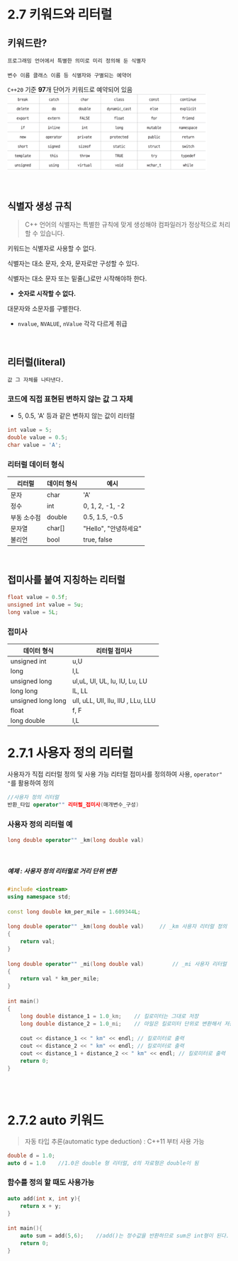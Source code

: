 # 2.7 키워드와 리터럴

## 키워드란?
```
프로그래밍 언어에서 특별한 의미로 미리 정의해 둔 식별자

변수 이름 클래스 이름 등 식별자와 구별되는 예약어
```

`C++20` 기준 **97**개 단어가 키워드로 예약되어 있음
<img width="450" alt="keyword" src="./키워드.png">

<br>

## 식별자 생성 규칙
> C++ 언어의 식별자는 특별한 규칙에 맞게 생성해야 컴파일러가 정상적으로 처리할 수 있습니다.

키워드는 식별자로 사용할 수 없다.

식별자는 대소 문자, 숫자, 문자로만 구성할 수 있다.

식별자는 대소 문자 또는 밑줄(_)로만 시작해야하 한다.
- **숫자로 시작할 수 없다.**

대문자와 소문자를 구별한다.
- `nvalue`, `NVALUE`, `nValue` 각각 다르게 취급

<br>

## 리터럴(literal)

```
값 그 자체를 나타낸다.
``` 

### 코드에 직접 표현된 변하지 않는 값 그 자체
- 5, 0.5, 'A' 등과 같은 변하지 않는 값이 리터럴

```cpp
int value = 5;
double value = 0.5;
char value = 'A';
```

### 리터럴 데이터 형식

리터럴 | 데이터 형식 | 예시
--- | --- | ----
문자 | char | 'A'
정수 | int | 0, 1, 2, -1, -2
부동 소수점 | double | 0.5, 1.5, -0.5
문자열 | char[] | "Hello", "안녕하세요"
불리언 | bool | true, false

<br>

## 접미사를 붙여 지칭하는 리터럴
```cpp
float value = 0.5f;
unsigned int value = 5u;
long value = 5L;
```

### 접미사
데이터 형식 | 리터럴 접미사
---| ---
unsigned int | u,U
long | l,L
unsigned long | ul,uL, Ul, UL, lu, lU, Lu, LU
long long | lL, LL
unsigned long long | ull, uLL, Ull, llu, llU , LLu, LLU
float | f, F
long double | l,L

# 2.7.1 사용자 정의 리터럴
사용자가 직접 리터럴 정의 및 사용 가능
리터럴 접미사를 정의하여 사용, `operator" "`를 활용하여 정의

```cpp
//사용자 정의 리터럴
반환_타입 operator"" 리터럴_접미사(매개변수_구성)
``` 

### 사용자 정의 리터럴 예
```cpp
long double operator"" _km(long double val)
``` 

<br>

##### 예제 : 사용자 정의 리터럴로 거리 단위 변환

```cpp
#include <iostream>
using namespace std;

const long double km_per_mile = 1.609344L;

long double operator"" _km(long double val) 	// _km 사용자 리터럴 정의
{
	return val;
}

long double operator"" _mi(long double val) 		// _mi 사용자 리터럴 정의
{
	return val * km_per_mile;
}

int main()
{
	long double distance_1 = 1.0_km; 	// 킬로미터는 그대로 저장
	long double distance_2 = 1.0_mi; 	// 마일은 킬로미터 단위로 변환해서 저장

	cout << distance_1 << " km" << endl; // 킬로미터로 출력
	cout << distance_2 << " km" << endl; // 킬로미터로 출력
	cout << distance_1 + distance_2 << " km" << endl; // 킬로미터로 출력
	return 0;
}
```

<br><br>

# 2.7.2 auto 키워드

> 자동 타입 추론(automatic type deduction) : C++11 부터 사용 가능

```cpp
double d = 1.0;
auto d = 1.0    //1.0은 double 형 리터럴, d의 자료형은 double이 됨
``` 

### 함수를 정의 할 때도 사용가능
```cpp
auto add(int x, int y){
    return x + y;
}

int main(){
    auto sum = add(5,6);    //add()는 정수값을 반환하므로 sum은 int형이 된다.
    return 0;
}
```